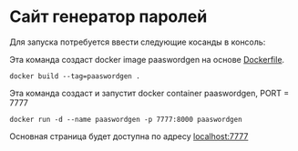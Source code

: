 # Сайт генератор паролей

Для запуска потребуется ввести следующие косанды в консоль:

Эта команда создаст docker image paaswordgen на основе [Dockerfile](Dockerfile).

    docker build --tag=paaswordgen .

Эта команда создаст и запустит docker container paaswordgen, PORT = 7777


    docker run -d --name paaswordgen -p 7777:8000 paaswordgen

Основная страница будет доступна по адресу [localhost:7777](localhost:7777)